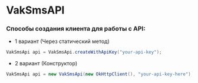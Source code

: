 # VakSmsAPI
### Способы создания клиента для работы с API:
- 1 вариант (Через статический метод)
```java
VakSmsApi api = VakSmsApi.createWithApiKey("your-api-key");
```
- 2 вариант (Конструктор)
```java
VakSmsApi api = new VakSmsApi(new OkHttpClient(), "your-api-key-here");
```
